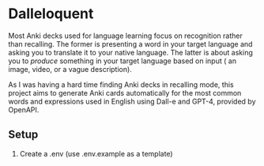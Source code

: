 # Dalleloquent

Most Anki decks used for language learning focus on
recognition rather than recalling. The former is presenting
a word in your target language and asking you to translate it
to your native language. The latter is about asking you to 
*produce* something in your target language based on input (
an image, video, or a vague description).

As I was having a hard time finding Anki decks in recalling mode,
this project aims to generate Anki cards automatically for the
most common words and expressions used in English using Dall-e and GPT-4,
provided by OpenAPI.

## Setup 

1) Create a .env (use .env.example as a template)